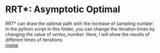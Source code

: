 RRT*: Asymptotic Optimal
===
RRT* can draw the optimal path with the increase of sampling number.
<br> In the python script in this folder, you can change the iteration times by changing the value of _vertex_number_. Here, I will show the results of different times of iterations.
<br>
[image]()
